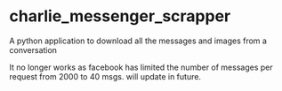 # charlie_messenger_scrapper
A python application to download all the messages and images from a conversation

It no longer works as facebook has limited the number of messages per request from 2000 to 40 msgs. will update in future.
